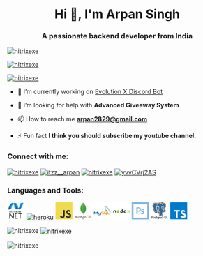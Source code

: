 <h1 align="center">Hi 👋, I'm Arpan Singh</h1>
<h3 align="center">A passionate backend developer from India</h3>

<p align="left"> <img src="https://komarev.com/ghpvc/?username=nitrixexe&label=Profile%20views&color=0e75b6&style=flat" alt="nitrixexe" /> </p>

<p align="left"> <a href="https://github.com/ryo-ma/github-profile-trophy"><img src="https://github-profile-trophy.vercel.app/?username=nitrixexe" alt="nitrixexe" /></a> </p>

<p align="left"> <a href="https://twitter.com/nitrixexe" target="blank"><img src="https://img.shields.io/twitter/follow/nitrixexe?logo=twitter&style=for-the-badge" alt="nitrixexe" /></a> </p>

- 🔭 I’m currently working on [Evolution X Discord Bot](https://discord.com/api/oauth2/authorize?client_id=1002188910560026634&permissions=8&scope=bot%20applications.commands)

- 🤝 I’m looking for help with **Advanced Giveaway System**

- 📫 How to reach me **arpan2829@gmail.com**

- ⚡ Fun fact **I think you should subscribe my youtube channel.**

<h3 align="left">Connect with me:</h3>
<p align="left">
<a href="https://twitter.com/nitrixexe" target="blank"><img align="center" src="https://raw.githubusercontent.com/rahuldkjain/github-profile-readme-generator/master/src/images/icons/Social/twitter.svg" alt="nitrixexe" height="30" width="40" /></a>
<a href="https://instagram.com/itzz__arpan" target="blank"><img align="center" src="https://raw.githubusercontent.com/rahuldkjain/github-profile-readme-generator/master/src/images/icons/Social/instagram.svg" alt="itzz__arpan" height="30" width="40" /></a>
<a href="https://www.youtube.com/c/nitrixexe" target="blank"><img align="center" src="https://raw.githubusercontent.com/rahuldkjain/github-profile-readme-generator/master/src/images/icons/Social/youtube.svg" alt="nitrixexe" height="30" width="40" /></a>
<a href="https://discord.gg/yvvCVrj2AS" target="blank"><img align="center" src="https://raw.githubusercontent.com/rahuldkjain/github-profile-readme-generator/master/src/images/icons/Social/discord.svg" alt="yvvCVrj2AS" height="30" width="40" /></a>
</p>

<h3 align="left">Languages and Tools:</h3>
<p align="left"> <a href="https://dotnet.microsoft.com/" target="_blank" rel="noreferrer"> <img src="https://raw.githubusercontent.com/devicons/devicon/master/icons/dot-net/dot-net-original-wordmark.svg" alt="dotnet" width="40" height="40"/> </a> <a href="https://heroku.com" target="_blank" rel="noreferrer"> <img src="https://www.vectorlogo.zone/logos/heroku/heroku-icon.svg" alt="heroku" width="40" height="40"/> </a> <a href="https://developer.mozilla.org/en-US/docs/Web/JavaScript" target="_blank" rel="noreferrer"> <img src="https://raw.githubusercontent.com/devicons/devicon/master/icons/javascript/javascript-original.svg" alt="javascript" width="40" height="40"/> </a> <a href="https://www.mongodb.com/" target="_blank" rel="noreferrer"> <img src="https://raw.githubusercontent.com/devicons/devicon/master/icons/mongodb/mongodb-original-wordmark.svg" alt="mongodb" width="40" height="40"/> </a> <a href="https://www.mysql.com/" target="_blank" rel="noreferrer"> <img src="https://raw.githubusercontent.com/devicons/devicon/master/icons/mysql/mysql-original-wordmark.svg" alt="mysql" width="40" height="40"/> </a> <a href="https://nodejs.org" target="_blank" rel="noreferrer"> <img src="https://raw.githubusercontent.com/devicons/devicon/master/icons/nodejs/nodejs-original-wordmark.svg" alt="nodejs" width="40" height="40"/> </a> <a href="https://www.photoshop.com/en" target="_blank" rel="noreferrer"> <img src="https://raw.githubusercontent.com/devicons/devicon/master/icons/photoshop/photoshop-line.svg" alt="photoshop" width="40" height="40"/> </a> <a href="https://www.postgresql.org" target="_blank" rel="noreferrer"> <img src="https://raw.githubusercontent.com/devicons/devicon/master/icons/postgresql/postgresql-original-wordmark.svg" alt="postgresql" width="40" height="40"/> </a> <a href="https://www.typescriptlang.org/" target="_blank" rel="noreferrer"> <img src="https://raw.githubusercontent.com/devicons/devicon/master/icons/typescript/typescript-original.svg" alt="typescript" width="40" height="40"/> </a> </p>

<p><img align="left" src="https://github-readme-stats.vercel.app/api/top-langs?username=nitrixexe&show_icons=true&locale=en&layout=compact" alt="nitrixexe" /></p>

<p>&nbsp;<img align="center" src="https://github-readme-stats.vercel.app/api?username=nitrixexe&show_icons=true&locale=en" alt="nitrixexe" /></p>

<p><img align="center" src="https://github-readme-streak-stats.herokuapp.com/?user=nitrixexe&" alt="nitrixexe" /></p>
